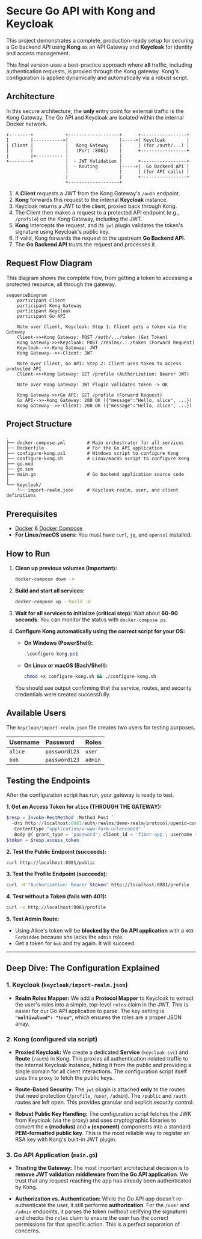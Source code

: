 # Secure Go API with Kong and Keycloak

This project demonstrates a complete, production-ready setup for securing a Go backend API using **Kong** as an API Gateway and **Keycloak** for identity and access management.

This final version uses a best-practice approach where **all** traffic, including authentication requests, is proxied through the Kong gateway. Kong's configuration is applied dynamically and automatically via a robust script.

## Architecture

In this secure architecture, the **only** entry point for external traffic is the Kong Gateway. The Go API and Keycloak are isolated within the internal Docker network.

```
+--------+            +-------------------+      +-----------------+
|        |----------->|                   |----->| Keycloak        |
| Client |            |   Kong Gateway    |      | (for /auth/...) |
|        |            |   (Port :8081)    |      +-----------------+
|        |<---------- |                   |
+--------+            |  - JWT Validation |      +-----------------+
                      |  - Routing        |----->|  Go Backend API |
                      |                   |      | (for API calls) |
                      |                   |      +-----------------+
                      +-------------------+
```

1.  A **Client** requests a JWT from the Kong Gateway's `/auth` endpoint.
2.  **Kong** forwards this request to the internal **Keycloak** instance.
3.  Keycloak returns a JWT to the client, proxied back through Kong.
4.  The Client then makes a request to a protected API endpoint (e.g., `/profile`) on the Kong Gateway, including the JWT.
5.  **Kong** intercepts the request, and its `jwt` plugin validates the token's signature using Keycloak's public key.
6.  If valid, Kong forwards the request to the upstream **Go Backend API**.
7.  The **Go Backend API** trusts the request and processes it.

## Request Flow Diagram

This diagram shows the complete flow, from getting a token to accessing a protected resource, all through the gateway.

```mermaid
sequenceDiagram
    participant Client
    participant Kong Gateway
    participant Keycloak
    participant Go API

    Note over Client, Keycloak: Step 1: Client gets a token via the Gateway
    Client->>+Kong Gateway: POST /auth/.../token (Get Token)
    Kong Gateway->>+Keycloak: POST /realms/.../token (Forward Request)
    Keycloak-->>-Kong Gateway: JWT
    Kong Gateway-->>-Client: JWT

    Note over Client, Go API: Step 2: Client uses token to access protected API
    Client->>+Kong Gateway: GET /profile (Authorization: Bearer JWT)
    
    Note over Kong Gateway: JWT Plugin validates token -> OK

    Kong Gateway->>+Go API: GET /profile (Forward Request)
    Go API-->>-Kong Gateway: 200 OK ({"message":"Hello, alice", ...})
    Kong Gateway-->>-Client: 200 OK ({"message":"Hello, alice", ...})
```

## Project Structure

```
.
├── docker-compose.yml        # Main orchestrator for all services
├── Dockerfile                # For the Go API application
├── configure-kong.ps1        # Windows script to configure Kong
├── configure-kong.sh         # Linux/macOS script to configure Kong
├── go.mod                    
├── go.sum
├── main.go                   # Go backend application source code
│
└── keycloak/
    └── import-realm.json     # Keycloak realm, user, and client definitions
```

## Prerequisites

*   [Docker](https://www.docker.com/get-started) & [Docker Compose](https://docs.docker.com/compose/install/)
*   **For Linux/macOS users:** You must have `curl`, `jq`, and `openssl` installed.

## How to Run

1.  **Clean up previous volumes (Important):**
    ```bash
    docker-compose down -v
    ```

2.  **Build and start all services:**
    ```bash
    docker-compose up --build -d
    ```

3.  **Wait for all services to initialize (critical step):**
    Wait about **60-90 seconds**. You can monitor the status with `docker-compose ps`.

4.  **Configure Kong automatically using the correct script for your OS:**

    *   **On Windows (PowerShell):**
        ```powershell
        .\configure-kong.ps1
        ```

    *   **On Linux or macOS (Bash/Shell):**
        ```bash
        chmod +x configure-kong.sh && ./configure-kong.sh
        ```
    You should see output confirming that the service, routes, and security credentials were created successfully.

## Available Users

The `keycloak/import-realm.json` file creates two users for testing purposes.

| Username | Password    | Roles   |
| :------- | :---------- | :------ |
| `alice`  | `password123` | `user`  |
| `bob`    | `password123` | `admin` |

## Testing the Endpoints

After the configuration script has run, your gateway is ready to test.

**1. Get an Access Token for `alice` (THROUGH THE GATEWAY):**
```powershell
$resp = Invoke-RestMethod -Method Post `
  -Uri http://localhost:8081/auth/realms/demo-realm/protocol/openid-connect/token `
  -ContentType "application/x-www-form-urlencoded" `
  -Body @{ grant_type = 'password'; client_id = 'fiber-app'; username = 'alice'; password = 'password123' }
$token = $resp.access_token
```

**2. Test the Public Endpoint (succeeds):**
```bash
curl http://localhost:8081/public
```

**3. Test the Profile Endpoint (succeeds):**
```bash
curl -H "Authorization: Bearer $token" http://localhost:8081/profile
```

**4. Test without a Token (fails with 401):**
```bash
curl -v http://localhost:8081/profile
```

**5. Test Admin Route:**
*   Using Alice's token will be **blocked by the Go API application** with a `403 Forbidden` because she lacks the `admin` role.
*   Get a token for `bob` and try again. It will succeed.

---

## Deep Dive: The Configuration Explained

### 1. Keycloak (`keycloak/import-realm.json`)

*   **Realm Roles Mapper:** We add a **Protocol Mapper** to Keycloak to extract the user's roles into a simple, top-level `roles` claim in the JWT. This is easier for our Go API application to parse. The key setting is **`"multivalued": "true"`**, which ensures the roles are a proper JSON array.

### 2. Kong (configured via script)

*   **Proxied Keycloak:** We create a dedicated **Service** (`keycloak-svc`) and **Route** (`/auth`) in Kong. This proxies all authentication-related traffic to the internal Keycloak instance, hiding it from the public and providing a single domain for all client interactions. The configuration script itself uses this proxy to fetch the public keys.

*   **Route-Based Security:** The `jwt` plugin is attached **only** to the routes that need protection (`/profile`, `/user`, `/admin`). The `/public` and `/auth` routes are left open. This provides granular and explicit security control.

*   **Robust Public Key Handling:** The configuration script fetches the JWK from Keycloak (via the proxy) and uses cryptographic libraries to convert the **`n` (modulus)** and **`e` (exponent)** components into a standard **PEM-formatted public key**. This is the most reliable way to register an RSA key with Kong's built-in JWT plugin.

### 3. Go API Application (`main.go`)

*   **Trusting the Gateway:** The most important architectural decision is to **remove JWT validation middleware from the Go API application**. We trust that any request reaching the app has already been authenticated by Kong.

*   **Authorization vs. Authentication:** While the Go API app doesn't re-authenticate the user, it still performs **authorization**. For the `/user` and `/admin` endpoints, it parses the token (without verifying the signature) and checks the `roles` claim to ensure the user has the correct permissions for that specific action. This is a perfect separation of concerns.